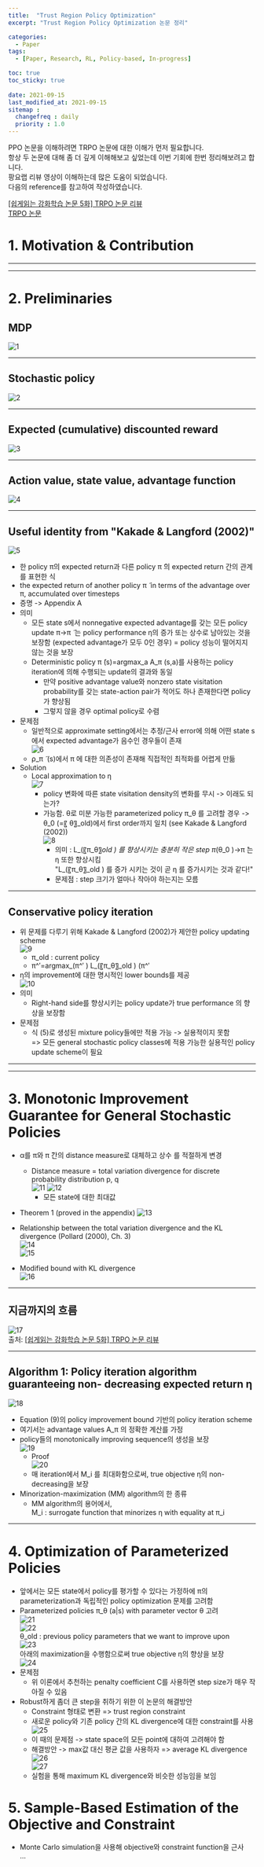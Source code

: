 ```yaml
---
title:  "Trust Region Policy Optimization"
excerpt: "Trust Region Policy Optimization 논문 정리"

categories:
  - Paper
tags:
  - [Paper, Research, RL, Policy-based, In-progress]

toc: true
toc_sticky: true
 
date: 2021-09-15
last_modified_at: 2021-09-15
sitemap :
  changefreq : daily
  priority : 1.0
---
```


PPO 논문을 이해하려면 TRPO 논문에 대한 이해가 먼저 필요합니다.  
항상 두 논문에 대해 좀 더 깊게 이해해보고 싶었는데 이번 기회에 한번 정리해보려고 합니다.    
팡요랩 리뷰 영상이 이해하는데 많은 도움이 되었습니다.   
다음의 reference를 참고하여 작성하였습니다.

[[쉽게읽는 강화학습 논문 5화] TRPO 논문 리뷰](https://www.youtube.com/watch?v=XBO4oPChMfI&t=3268s)    
[TRPO 논문](https://arxiv.org/abs/1502.05477)

# 1. Motivation & Contribution

---
---

# 2. Preliminaries
## MDP
![1](https://user-images.githubusercontent.com/17296297/133378285-c8df6fc8-4087-4455-9ab7-d60c39a4eb42.png)

---

## Stochastic policy
![2](https://user-images.githubusercontent.com/17296297/133378284-849f68f6-70d8-489a-9c50-3758da605a22.png)

---

## Expected (cumulative) discounted reward
![3](https://user-images.githubusercontent.com/17296297/133378282-f0b327ea-6223-43dd-8b2b-6de486e1910c.png)

---

## Action value, state value, advantage function
![4](https://user-images.githubusercontent.com/17296297/133378280-4a8e3437-8c49-4e07-aebc-7c5cb56748a2.png)

---

## Useful identity from "Kakade & Langford (2002)"
![5](https://user-images.githubusercontent.com/17296297/133378277-26b76044-f0ce-4c5b-a9cf-a10cc2cf3a3d.png)
* 한 policy π의 expected return과 다른 policy π ̃의 expected return 간의 관계를 표현한 식
* the expected return of another policy π ̃  in terms of the advantage over π, accumulated over timesteps
* 증명 -> Appendix A
* 의미
  * 모든 state s에서 nonnegative expected advantage를 갖는 모든 policy update π→π ̃  는 policy performance η의 증가 또는 상수로 남아있는 것을 보장함 (expected advantage가 모두 0인 경우) = policy 성능이 떨어지지 않는 것을 보장    
  * Deterministic policy π ̃(s)=argmax_a A_π (s,a)를 사용하는 policy iteration에 의해 수행되는 update의 결과와 동일
    * 만약 positive advantage value와 nonzero state visitation probability를 갖는 state-action pair가 적어도 하나 존재한다면 policy가 향상됨
    * 그렇지 않을 경우 optimal policy로 수렴
* 문제점
  * 일반적으로 approximate setting에서는 추정/근사 error에 의해 어떤 state s에서 expected advantage가 음수인 경우들이 존재    
  ![6](https://user-images.githubusercontent.com/17296297/133378275-5bf9667b-4fda-4f16-904f-b3fde85c234c.png)
  * ρ_π ̃  (s)에서 π ̃에 대한 의존성이 존재해 직접적인 최적화를 어렵게 만듦
* Solution
  * Local approximation to η    
    ![7](https://user-images.githubusercontent.com/17296297/133378274-264562cf-be65-4173-a16e-03538a644e9d.png)
    * policy 변화에 따른 state visitation density의 변화를 무시 -> 이래도 되는가? 
    * 가능함. θ로 미분 가능한 parameterized policy π_θ 를 고려할 경우 -> θ_0 (=〖 θ〗_old)에서 first order까지 일치 (see Kakade & Langford (2002))    
    ![8](https://user-images.githubusercontent.com/17296297/133378272-c25da6c6-cb80-4d5a-86da-45d4105423e7.png)
      * 의미 : L_(〖π_θ〗_old ) 를 향상시키는 충분히 작은 step π_(θ_0 )→π ̃는 η 또한 향상시킴    
      "L_(〖π_θ〗_old ) 를 증가 시키는 것이 곧 η 를 증가시키는 것과 같다!"
      * 문제점 : step 크기가 얼마나 작아야 하는지는 모름

---

## Conservative policy iteration
* 위 문제를 다루기 위해 Kakade & Langford (2002)가 제안한 policy updating scheme    
  ![9](https://user-images.githubusercontent.com/17296297/133378268-3f09ed77-bdd4-4dfa-be3c-400cf919eacd.png)
  * π_old  : current policy
  * π^′=argmax_(π^′ ) L_(〖π_θ〗_old ) (π^′
* η의 improvement에 대한 명시적인 lower bounds를 제공   
  ![10](https://user-images.githubusercontent.com/17296297/133378266-51dc2e26-35fc-411a-bb84-f6c947ab5ea7.png)
* 의미
  * Right-hand side를 향상시키는 policy update가 true performance 의 향상을 보장함
* 문제점
  * 식 (5)로 생성된 mixture policy들에만 적용 가능 -> 실용적이지 못함   
  => 모든 general stochastic policy classes에 적용 가능한 실용적인 policy update scheme이 필요

---
---

# 3. Monotonic Improvement Guarantee for General Stochastic Policies
* α를 π와 π ̃간의 distance measure로 대체하고 상수 를 적절하게 변경
  * Distance measure = total variation divergence for discrete probability distribution p, q  
  ![11](https://user-images.githubusercontent.com/17296297/133378263-024a308d-cb4a-4ee9-ba11-2547c0c81319.png)
  ![12](https://user-images.githubusercontent.com/17296297/133378260-06dbacd6-c7c2-4b68-859b-32fcf65aebd2.png)
    * 모든 state에 대한 최대값 
* Theorem 1 (proved in the appendix)
![13](https://user-images.githubusercontent.com/17296297/133378259-1f2b38a1-a7a9-4c1a-a885-ca024b7a958d.png)

* Relationship between the total variation divergence and the KL divergence (Pollard (2000), Ch. 3)   
![14](https://user-images.githubusercontent.com/17296297/133378258-97b2cbfb-1c6c-499c-8995-14f711cd4a1a.png)    
![15](https://user-images.githubusercontent.com/17296297/133378256-352f5ef7-c579-4205-99a7-36b70e73bac8.png)

* Modified bound with KL divergence   
![16](https://user-images.githubusercontent.com/17296297/133378254-dbe09313-53b6-4e90-b6ef-34ad4e46eb31.png)

---

## 지금까지의 흐름
![17](https://user-images.githubusercontent.com/17296297/133378252-68a94bd0-9d74-48cf-bf90-02010c9feac7.png)    
출처: [[쉽게읽는 강화학습 논문 5화] TRPO 논문 리뷰](https://www.youtube.com/watch?v=XBO4oPChMfI&t=3268s)

---

## Algorithm 1: Policy iteration algorithm guaranteeing non- decreasing expected return η
![18](https://user-images.githubusercontent.com/17296297/133378251-64ff33ee-201c-415e-ae75-9e4a99f35efa.png)    
* Equation (9)의 policy improvement bound 기반의 policy iteration scheme
* 여기서는 advantage values A_π 의 정확한 계산를 가정
* policy들의 monotonically improving sequence의 생성을 보장   
  ![19](https://user-images.githubusercontent.com/17296297/133378250-151d4f90-d312-47fe-87fc-0cb0553addf1.png)
  * Proof   
  ![20](https://user-images.githubusercontent.com/17296297/133378249-854668a3-4f66-432f-a24f-68fdf0d35fe0.png)
  * 매 iteration에서 M_i 를 최대화함으로써, true objective η의 non-decreasing을 보장
* Minorization-maximization (MM) algorithm의 한 종류
  * MM algorithm의 용어에서,    
    M_i  : surrogate function that minorizes η with equality at π_i



---

# 4. Optimization of Parameterized Policies
* 앞에서는 모든 state에서 policy를 평가할 수 있다는 가정하에 π의 parameterization과 독립적인 policy optimization 문제를 고려함
* Parameterized policies π_θ (a|s) with parameter vector θ 고려   
  ![21](https://user-images.githubusercontent.com/17296297/133378248-2895607a-a985-487b-a075-5d3af025c1a7.png)    
  ![22](https://user-images.githubusercontent.com/17296297/133378246-88ecbf01-77b3-48e3-91db-bf08d0e2a2c3.png)    
  θ_old  : previous policy parameters that we want to improve upon    
  ![23](https://user-images.githubusercontent.com/17296297/133378243-a0a3b1c2-744b-4862-8a1e-5bfd0f5233a4.png)    
 	아래의 maximization을 수행함으로써 true objective η의 향상을 보장   
  ![24](https://user-images.githubusercontent.com/17296297/133378242-cc1d861c-0bb4-4f99-9ce9-da64ba4378b4.png)
* 문제점
  * 위 이론에서 추천하는 penalty coefficient C를 사용하면 step size가 매우 작아질 수 있음
* Robust하게 좀더 큰 step을 취하기 위한 이 논문의 해결방안
  * Constraint 형태로 변환 => trust region constraint
  * 새로운 policy와 기존 policy 간의 KL divergence에 대한 constraint를 사용   
    ![25](https://user-images.githubusercontent.com/17296297/133378240-a41f56df-cfa6-4111-a1c4-ca4bd031328a.png)
  * 이 때의 문제점 -> state space의 모든 point에 대하여 고려해야 함
  * 해결방안 -> max값 대신 평균 값을 사용하자 => average KL divergence    
    ![26](https://user-images.githubusercontent.com/17296297/133378239-7c03e950-8a10-417b-b955-f9e00bd33374.png)    
    ![27](https://user-images.githubusercontent.com/17296297/133378233-dc2e331a-be52-434c-821e-d5cc1b15d8e5.png)
  * 실험을 통해 maximum KL divergence와 비슷한 성능임을 보임

# 5. Sample-Based Estimation of the Objective and Constraint
* Monte Carlo simulation을 사용해 objective와 constraint function을 근사    
...






